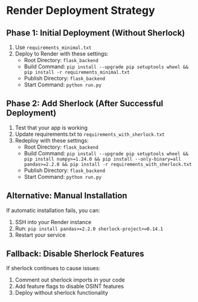 # Render Deployment Strategy

## Phase 1: Initial Deployment (Without Sherlock)
1. Use `requirements_minimal.txt`
2. Deploy to Render with these settings:
   - Root Directory: `flask_backend`
   - Build Command: `pip install --upgrade pip setuptools wheel && pip install -r requirements_minimal.txt`
   - Publish Directory: `flask_backend`
   - Start Command: `python run.py`

## Phase 2: Add Sherlock (After Successful Deployment)
1. Test that your app is working
2. Update requirements.txt to `requirements_with_sherlock.txt`
3. Redeploy with these settings:
   - Root Directory: `flask_backend`
   - Build Command: `pip install --upgrade pip setuptools wheel && pip install numpy>=1.24.0 && pip install --only-binary=all pandas>=2.2.0 && pip install -r requirements_with_sherlock.txt`
   - Publish Directory: `flask_backend`
   - Start Command: `python run.py`

## Alternative: Manual Installation
If automatic installation fails, you can:
1. SSH into your Render instance
2. Run: `pip install pandas>=2.2.0 sherlock-project>=0.14.1`
3. Restart your service

## Fallback: Disable Sherlock Features
If sherlock continues to cause issues:
1. Comment out sherlock imports in your code
2. Add feature flags to disable OSINT features
3. Deploy without sherlock functionality
